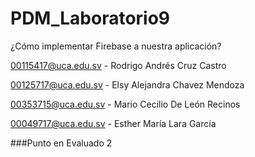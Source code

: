 # PDM_Laboratorio9
¿Cómo implementar Firebase a nuestra aplicación?

00115417@uca.edu.sv - Rodrigo Andrés Cruz Castro

00125717@uca.edu.sv - Elsy Alejandra Chavez Mendoza

00353715@uca.edu.sv - Mario Cecilio De León Recinos

00049717@uca.edu.sv - Esther María Lara García

###Punto en Evaluado 2
